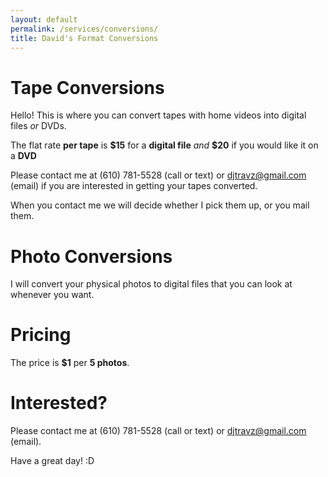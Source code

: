 ```yaml
---
layout: default
permalink: /services/conversions/
title: David's Format Conversions
---
```


<h1>Tape Conversions</h1>
<p>Hello! This is where you can convert tapes with home videos into digital files <i>or</i> DVDs.</p>
<p>The flat rate <b>per tape</b> is <b>$15</b> for a <b>digital file</b> <i>and</i> <b>$20</b> if you would like it on a <b>DVD</b></p>
<p></p>
<p>Please contact me at (610) 781-5528 (call or text) or <a href="mailto:djtravz@gmail.com?subject={SERVICES}%20Tape%20Conversion">djtravz@gmail.com</a> (email) if you are interested in getting your tapes converted.</p>
<p>When you contact me we will decide whether I pick them up, or you mail them.</p>
<p></p>
<p></p>
<h1>Photo Conversions</h1>
<p>I will convert your physical photos to digital files that you can look at whenever you want.</p>
<h1>Pricing</h1>
<p>The price is <b>$1</b> per <b>5 photos</b>.</p>
<h1>Interested?</h1>
<p>Please contact me at (610) 781-5528 (call or text) or <a href="mailto:djtravz@gmail.com?subject={SERVICES}%20Photos">djtravz@gmail.com</a> (email).</p>
<p></p>
<p></p>
<p>Have a great day! :D</p>
